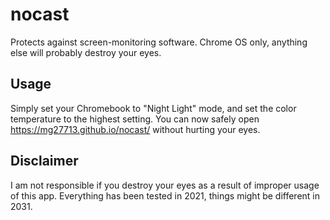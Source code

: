 # nocast
Protects against screen-monitoring software. Chrome OS only, anything else will probably destroy your eyes.

## Usage
Simply set your Chromebook to "Night Light" mode, and set the color temperature to the highest setting. You can now safely open https://mg27713.github.io/nocast/ without hurting your eyes.

## Disclaimer
I am not responsible if you destroy your eyes as a result of improper usage of this app. Everything has been tested in 2021, things might be different in 2031.

